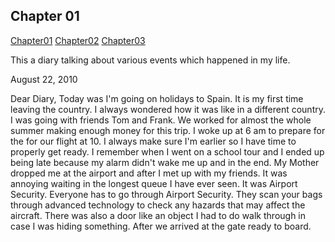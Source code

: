 ## Chapter 01

[Chapter01](https://b00094250.github.io/github-story-2019/chapter01.html)
[Chapter02](https://b00094250.github.io/github-story-2019/chapter02.html)
[Chapter03](https://b00094250.github.io/github-story-2019/chapter03.html)





This a diary talking about various events which happened in my life.

August 22, 2010

Dear Diary,
            Today was I'm going on holidays to Spain. It is my first time leaving the country. 
            I always wondered how it was like in a different country. I was going with friends Tom and Frank. 
            We worked for almost the whole summer making enough money for this trip.
            I woke up at 6 am to prepare for the for our flight at 10. I always make sure I'm earlier so I 
            have time to properly get ready. I remember when I went on a school tour and I ended up being late because 
            my alarm didn't wake me up and in the end. My Mother dropped me at the airport and after I met up with my 
            friends. It was annoying waiting in the longest queue I have ever seen. It was Airport Security. Everyone
             has to go through Airport Security. They scan your bags through advanced technology to check any hazards 
             that may affect the aircraft. There was also a door like an object I had to do walk through in case I was 
             hiding something. After we arrived at the gate ready to board. 